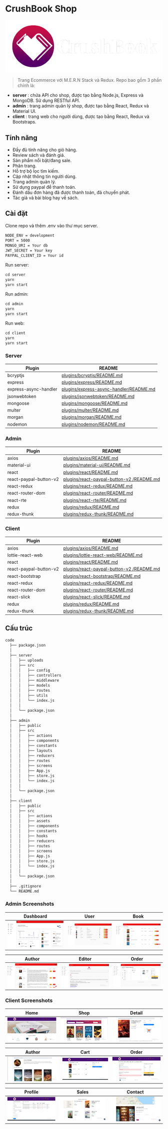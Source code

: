 # CrushBook Shop
![CrushBook](https://github.com/Ren0503/crushbook-js-ecommerce/blob/master/client/src/assets/images/header.png)
> Trang Ecommerce với M.E.R.N Stack và Redux. Repo bao gồm 3 phần chính là:
- **server** : chứa API cho shop, được tạo bằng Node.js, Express và MongoDB. Sử dụng RESTful API.
- **admin** : trang admin quản lý shop, được tạo bằng React, Redux và Material UI.
- **client** : trang web cho người dùng, được tạo bằng React, Redux và Bootstraps.


## Tính năng

- Đầy đủ tính năng cho giỏ hàng.
- Review sách và đánh giá.
- Sản phẩm nổi bật/đang sale.
- Phân trang.
- Hỗ trợ bộ lọc tìm kiếm.
- Cập nhật thông tin người dùng.
- Trang admin quản lý.
- Sử dụng paypal để thanh toán.
- Đánh dấu đơn hàng đã được thanh toán, đã chuyển phát.
- Tác giả và bài blog hay về sách.

## Cài đặt

Clone repo và thêm .env vào thư mục server.

```
NODE_ENV = development
PORT = 5000
MONGO_URI = Your db
JWT_SECRET = Your key
PAYPAL_CLIENT_ID = Your id
```

Run server:

```
cd server
yarn
yarn start
```

Run admin:

```
cd admin
yarn
yarn start
```

Run web:

```
cd client
yarn
yarn start
```

### Server

| Plugin | README |
| ------ | ------ |
| bcryptjs | [plugins/bcryptjs/README.md](https://github.com/dcodeIO/bcrypt.js/blob/master/README.md) |
| express | [plugins/express/README.md](https://github.com/expressjs/express/blob/master/Readme.md) |
| express-async-handler | [plugins/express-async-handler/README.md](https://github.com/abazhenov/express-async-handler/blob/master/README.md) |
| jsonwebtoken | [plugins/jsonwebtoken/README.md](https://github.com/auth0/node-jsonwebtoken/blob/master/README.md) |
| mongoose | [plugins/mongoose/README.md](https://github.com/Automattic/mongoose/blob/master/README.md) |
| multer | [plugins/multer/README.md](https://github.com/expressjs/multer/blob/master/README.md)|
| morgan | [plugins/morgan/README.md](https://github.com/expressjs/morgan/blob/master/README.md) |
| nodemon | [plugins/nodemon/README.md](https://github.com/remy/nodemon/blob/master/README.md) |

### Admin

| Plugin | README |
| ------ | ------ |
| axios | [plugins/axios/README.md](https://github.com/axios/axios/blob/master/README.md) |
| material-ui | [plugins/material-ui/README.md](https://github.com/mui-org/material-ui/blob/next/README.md) |
| react | [plugins/react/README.md](https://github.com/facebook/react/blob/master/README.md) |
| react-paypal-button-v2 | [plugins/react-paypal-button-v2 /README.md](https://github.com/luehang/react-paypal-button-v2/blob/master/README.md) |
| react-redux | [plugins/react-redux/README.md](https://github.com/reduxjs/react-redux) |
| react-router-dom | [plugins/react-router/README.md](https://github.com/ReactTraining/react-router/blob/master/README.md) |
| react-rte | [plugins/react-rte/README.md](https://github.com/sstur/react-rte/blob/master/README.md) |
| redux | [plugins/redux/README.md](https://github.com/reduxjs/redux)|
| redux-thunk | [plugins/redux-thunk/README.md](https://github.com/reduxjs/redux-thunk/blob/master/README.md) |

### Client

| Plugin | README |
| ------ | ------ |
| axios | [plugins/axios/README.md](https://github.com/axios/axios/blob/master/README.md) |
| lottie-react-web | [plugins/lottie-react-web/README.md](https://github.com/felippenardi/lottie-react-web/blob/master/README.md) |
| react | [plugins/react/README.md](https://github.com/facebook/react/blob/master/README.md) |
| react-paypal-button-v2 | [plugins/react-paypal-button-v2 /README.md](https://github.com/luehang/react-paypal-button-v2/blob/master/README.md) |
| react-bootstrap | [plugins/react-bootstrap/README.md](https://github.com/react-bootstrap/react-bootstrap/blob/master/README.md) |
| react-redux | [plugins/react-redux/README.md](https://github.com/reduxjs/react-redux) |
| react-router-dom | [plugins/react-router/README.md](https://github.com/ReactTraining/react-router/blob/master/README.md) |
| react-slick | [plugins/react-slick/README.md](https://github.com/akiran/react-slick) |
| redux | [plugins/redux/README.md](https://github.com/reduxjs/redux)|
| redux-thunk | [plugins/redux-thunk/README.md](https://github.com/reduxjs/redux-thunk/blob/master/README.md) |

## Cấu trúc
    code
      ├── package.json
      │
      ├── server
      │   ├── uploads
      │   ├── src
      │   │   ├── config
      │   │   ├── controllers
      │   │   ├── middleware
      │   │   ├── models
      │   │   ├── routes
      │   │   ├── utils
      │   │   └── index.js
      │   │
      │   └── package.json
      │
      ├── admin
      │   ├── public
      │   ├── src
      │   │   ├── actions
      │   │   ├── components
      │   │   ├── constants
      │   │   ├── layouts
      │   │   ├── reducers
      │   │   ├── routes
      │   │   ├── screens
      │   │   ├── App.js
      │   │   ├── store.js
      │   │   └── index.js
      │   │
      │   └── package.json
      │
      ├── client
      │   ├── public
      │   ├── src
      │   │   ├── actions
      │   │   ├── assets
      │   │   ├── components
      │   │   ├── constants
      │   │   ├── hooks
      │   │   ├── reducers
      │   │   ├── routes
      │   │   ├── screens
      │   │   ├── App.js
      │   │   ├── store.js
      │   │   └── index.js
      │   │
      │   └── package.json
      │
      ├── .gitignore
      └── README.md

### Admin Screenshots
|                                        Dashboard                                        |                                        User                                        |                                        Book                                        |
| :--------------------------------------------------------------------------------: | :------------------------------------------------------------------------------------: | :-----------------------------------------------------------------------------------: |
| ![](https://github.com/Ren0503/crushbook-js-ecommerce/blob/master/client/src/assets/images/screenshots/dashboard.png) | ![](https://github.com/Ren0503/crushbook-js-ecommerce/blob/master/client/src/assets/images/screenshots/userlist.png) | ![](https://github.com/Ren0503/crushbook-js-ecommerce/blob/master/client/src/assets/images/screenshots/booklist.png) |

|                                        Author                                        |                                        Editor                                        |                                        Order                                        |
| :--------------------------------------------------------------------------------: | :------------------------------------------------------------------------------------: | :-----------------------------------------------------------------------------------: |
| ![](https://github.com/Ren0503/crushbook-js-ecommerce/blob/master/client/src/assets/images/screenshots/authorlist.png) | ![](https://github.com/Ren0503/crushbook-js-ecommerce/blob/master/client/src/assets/images/screenshots/editor.png) | ![](https://github.com/Ren0503/crushbook-js-ecommerce/blob/master/client/src/assets/images/screenshots/ordermanage.png) |

### Client Screenshots
|                                        Home                                        |                                        Shop                                        |                                        Detail                                        |
| :--------------------------------------------------------------------------------: | :------------------------------------------------------------------------------------: | :-----------------------------------------------------------------------------------: |
| ![](https://github.com/Ren0503/crushbook-js-ecommerce/blob/master/client/src/assets/images/screenshots/home.png) | ![](https://github.com/Ren0503/crushbook-js-ecommerce/blob/master/client/src/assets/images/screenshots/book.png) | ![](https://github.com/Ren0503/crushbook-js-ecommerce/blob/master/client/src/assets/images/screenshots/detail.png) |

|                                        Author                                        |                                        Cart                                        |                                        Order                                        |
| :--------------------------------------------------------------------------------: | :------------------------------------------------------------------------------------: | :-----------------------------------------------------------------------------------: |
| ![](https://github.com/Ren0503/crushbook-js-ecommerce/blob/master/client/src/assets/images/screenshots/author.png) | ![](https://github.com/Ren0503/crushbook-js-ecommerce/blob/master/client/src/assets/images/screenshots/cart.png) | ![](https://github.com/Ren0503/crushbook-js-ecommerce/blob/master/client/src/assets/images/screenshots/order.png) |

|                                        Profile                                        |                                        Sales                                        |                                        Contact                                        |
| :--------------------------------------------------------------------------------: | :------------------------------------------------------------------------------------: | :-----------------------------------------------------------------------------------: |
| ![](https://github.com/Ren0503/crushbook-js-ecommerce/blob/master/client/src/assets/images/screenshots/profile.png) | ![](https://github.com/Ren0503/crushbook-js-ecommerce/blob/master/client/src/assets/images/screenshots/sales.png) | ![](https://github.com/Ren0503/crushbook-js-ecommerce/blob/master/client/src/assets/images/screenshots/contact.png) |
